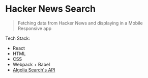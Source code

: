 # Hacker News Search
> Fetching data from Hacker News and displaying in a Mobile Responsive app

Tech Stack:
- React
- HTML
- CSS
- Webpack + Babel
- [Algolia Search's API](https://hn.algolia.com/api)
